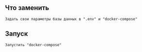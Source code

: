 ## Что заменить

    Задать свои параметры базы данных в ".env" и "docker-compose"

## Запуск

    Запустить "docker-compose" 

